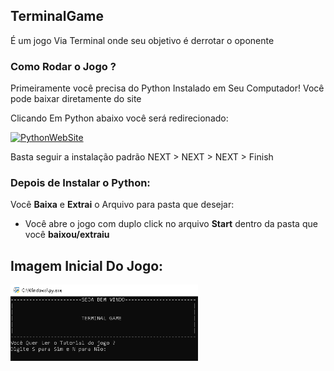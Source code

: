 ## TerminalGame
É um jogo Via Terminal onde seu objetivo é derrotar o oponente
### Como Rodar o Jogo ?
Primeiramente você precisa do Python Instalado em Seu Computador!
Você pode baixar diretamente do site

Clicando Em Python abaixo você será redirecionado:

[![PythonWebSite](https://img.shields.io/badge/Python-3776AB?style=for-the-badge&logo=python&logoColor=white)](https://www.python.org/)

Basta seguir a instalação padrão NEXT > NEXT > NEXT > Finish

### Depois de Instalar o Python:

Você **Baixa** e **Extrai** o Arquivo para pasta que desejar:

- Você abre o jogo com duplo click no arquivo **Start** dentro da pasta que você **baixou/extraiu** 

## Imagem Inicial Do Jogo:

<img align="left" src="https://github.com/ninjanoobplay/TerminalGame/blob/main/imgs/welcome.png" width="300"/>

